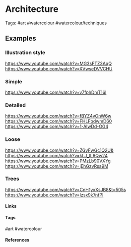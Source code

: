 # Architecture
Tags: #art #watercolour #watercolour/techniques 

## Examples
### Illustration style
https://www.youtube.com/watch?v=MG3sFTZ3AqQ
https://www.youtube.com/watch?v=XVwseDVVCHU

### Simple
https://www.youtube.com/watch?v=v7fphDmT16I

### Detailed
https://www.youtube.com/watch?v=fBYZ4vOnW6w
https://www.youtube.com/watch?v=FHLFbdwmD60
https://www.youtube.com/watch?v=1-AIwDd-OG4

### Loose
https://www.youtube.com/watch?v=ZGyFwGc1Q2U&
https://www.youtube.com/watch?v=kLJ_tL6Qw24
https://www.youtube.com/watch?v=PMzLb90VXYg
https://www.youtube.com/watch?v=jEhGzvRsa9M


### Trees
https://www.youtube.com/watch?v=CnH1yxXsJB8&t=505s
https://www.youtube.com/watch?v=Izsx9k7nfPI

#### Links


#### Tags
#art #watercolour 

#### References